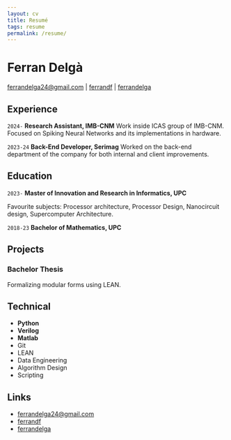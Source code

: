 ```yaml
---
layout: cv
title: Resumé
tags: resume
permalink: /resume/
---
```

# Ferran Delgà

<div id="webaddress">
<a href="mailto:ferrandelga24@gmail.com">ferrandelga24@gmail.com</a>
|
<i class="fa fa-github"></i> <a href="http://github.com/ferrandf">ferrandf</a>
|
<i class="fa fa-twitter"></i> <a href="http://x.com/ferrandelga">ferrandelga</a>
</div>


## Experience

`2024-`
__Research Assistant, IMB-CNM__ Work inside ICAS group of IMB-CNM. Focused on Spiking Neural Networks and its implementations in hardware.

`2023-24`
__Back-End Developer, Serimag__ Worked on the back-end department of the company for both internal and client improvements.


## Education

`2023-`
__Master of Innovation and Research in Informatics, UPC__

Favourite subjects: Processor architecture, Processor Design, Nanocircuit design, Supercomputer Architecture.

`2018-23`
__Bachelor of Mathematics, UPC__


## Projects

### Bachelor Thesis

Formalizing modular forms using LEAN.


## Technical

* **Python**
* **Verilog**
* **Matlab**
* Git
* LEAN
* Data Engineering
* Algorithm Design
* Scripting


## Links

* <i class="fa fa-envelope"></i> <a href="mailto:ferrandelga24@gmail.com">ferrandelga24@gmail.com</a><br />
* <i class="fa fa-github"></i> <a href="http://github.com/ferrandf">ferrandf</a><br />
*  <i class="fa fa-twitter"></i> <a href="http://x.com/ferrandelga">ferrandelga</a><br />

<!-- ### Footer

Last updated: Nov 2024 -->
